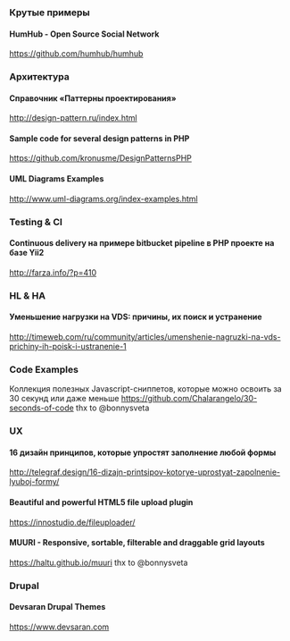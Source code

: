 ### Крутые примеры

#### HumHub - Open Source Social Network
https://github.com/humhub/humhub

### Архитектура

#### Справочник «Паттерны проектирования»
http://design-pattern.ru/index.html

#### Sample code for several design patterns in PHP
https://github.com/kronusme/DesignPatternsPHP

#### UML Diagrams Examples
http://www.uml-diagrams.org/index-examples.html

### Testing & CI

#### Continuous delivery на примере bitbucket pipeline в PHP проекте на базе Yii2
http://farza.info/?p=410

### HL & HA

#### Уменьшение нагрузки на VDS: причины, их поиск и устранение
http://timeweb.com/ru/community/articles/umenshenie-nagruzki-na-vds-prichiny-ih-poisk-i-ustranenie-1


### Code Examples
Коллекция полезных Javascript-сниппетов, которые можно освоить за 30 секунд или даже меньше
https://github.com/Chalarangelo/30-seconds-of-code
thx to @bonnysveta

### UX

#### 16 дизайн принципов, которые упростят заполнение любой формы
http://telegraf.design/16-dizajn-printsipov-kotorye-uprostyat-zapolnenie-lyuboj-formy/

#### Beautiful and powerful HTML5 file upload plugin
https://innostudio.de/fileuploader/

#### MUURI - Responsive, sortable, filterable and draggable grid layouts
https://haltu.github.io/muuri
thx to @bonnysveta

### Drupal

#### Devsaran Drupal Themes
https://www.devsaran.com
